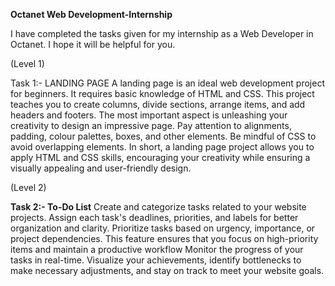 **Octanet Web Development-Internship**

I have completed the tasks given for my internship as a Web Developer in Octanet. I hope it will be helpful for you.

(Level 1)

Task 1:- LANDING PAGE
A landing page is an ideal web development project for beginners. It requires basic knowledge of HTML and CSS. This project teaches you to create columns, divide sections, arrange items, and add headers and footers. The most important aspect is unleashing your creativity to design an impressive page. Pay attention to alignments, padding, colour palettes, boxes, and other elements. Be mindful of CSS to avoid overlapping elements. In short, a landing page project allows you to apply HTML and CSS skills, encouraging your creativity while ensuring a visually appealing and user-friendly design.

(Level 2)

**Task 2:- To-Do List**
Create and categorize tasks related to your website projects. Assign each task's deadlines, priorities, and labels for better organization and clarity. Prioritize tasks based on urgency, importance, or project dependencies. This feature ensures that you focus on high-priority items and maintain a productive workflow Monitor the progress of your tasks in real-time. Visualize your achievements, identify bottlenecks to make necessary adjustments, and stay on track to meet your website goals.
